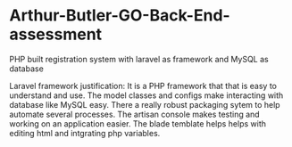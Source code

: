 # Arthur-Butler-GO-Back-End-assessment
PHP built registration system with laravel as framework and MySQL as database

Laravel framework justification: It is a PHP framework that that is easy to understand and use. The model classes and configs make interacting with database like MySQL easy. There a really robust packaging sytem to help automate several processes. The artisan console makes testing and working on an application easier. The blade temblate helps helps with editing html and intgrating php variables. 
